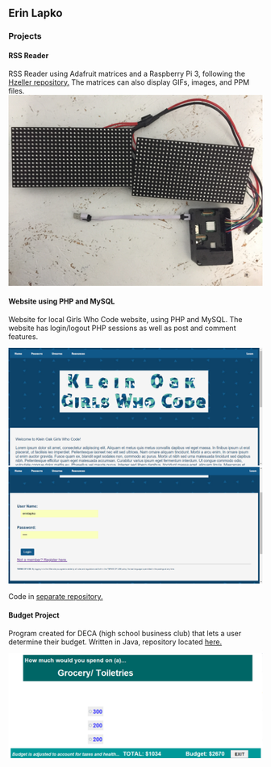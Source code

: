 ## Erin Lapko


### Projects
#### RSS Reader
RSS Reader using Adafruit matrices and a Raspberry Pi 3, following the <a href="https://github.com/hzeller/rpi-rgb-led-matrix">Hzeller repository.</a>
The matrices can also display GIFs, images, and PPM files.
<img src="IMG_1470.JPG">

#### Website using PHP and MySQL
Website for local Girls Who Code website, using PHP and MySQL.
The website has login/logout PHP sessions as well as post and comment features.
  

<img src="MainPage.PNG">
<img src="LoginPage.PNG">

Code in <a href="https://github.com/erinlapko/KO-GWC-Website">separate repository.</a>

#### Budget Project
Program created for DECA (high school business club) that lets a user determine their budget. Written in Java, repository located <a href="https://https://github.com/erinlapko/BudgetCalculator">here.</a>

<img src="budgetprojectscreenshot.png">

